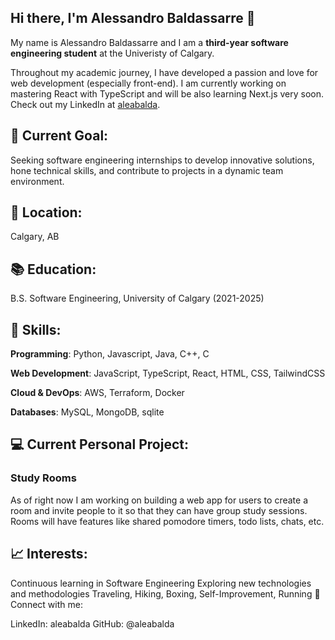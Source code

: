 ## Hi there, I'm Alessandro Baldassarre 👋

My name is Alessandro Baldassarre and I am a **third-year software engineering student** at the Univeristy of Calgary. 

Throughout my academic journey, I have developed a passion and love for web development (especially front-end). I am currently working on mastering React with TypeScript and will be also learning Next.js very soon. Check out my LinkedIn at <a target="_blank" href="https://www.linkedin.com/in/aleabalda/">aleabalda</a>.

## 🎯 Current Goal: 
Seeking software engineering internships to develop innovative solutions, hone technical skills, and contribute to projects in a dynamic team environment.

## 📍 Location: 
Calgary, AB

## 📚 Education: 
B.S. Software Engineering, University of Calgary (2021-2025)

## 🔧 Skills:

**Programming**: Python, Javascript, Java, C++, C

**Web Development**: JavaScript, TypeScript, React, HTML, CSS, TailwindCSS

**Cloud & DevOps**: AWS, Terraform, Docker

**Databases**: MySQL, MongoDB, sqlite

## :computer: Current Personal Project:
### Study Rooms

As of right now I am working on building a web app for users to create a room and invite people to it so that they can have group study sessions. Rooms will have features like shared pomodore timers, todo lists, chats, etc.

## 📈 Interests:
Continuous learning in Software Engineering
Exploring new technologies and methodologies
Traveling, Hiking, Boxing, Self-Improvement, Running
🔗 Connect with me:

LinkedIn: aleabalda
GitHub: @aleabalda
